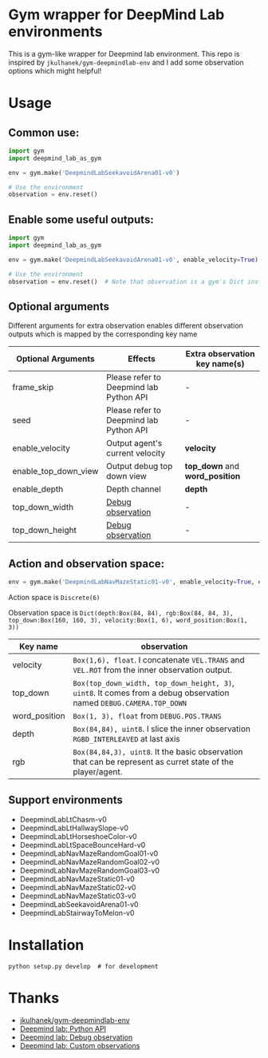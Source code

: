 # Gym wrapper for DeepMind Lab environments

This is a gym-like wrapper for Deepmind lab environment. This repo is inspired by `jkulhanek/gym-deepmindlab-env` and I add some observation options which might helpful!

# Usage

## Common use:
```python
import gym
import deepmind_lab_as_gym

env = gym.make('DeepmindLabSeekavoidArena01-v0')

# Use the environment
observation = env.reset()
```

## Enable some useful outputs:

```python
import gym
import deepmind_lab_as_gym

env = gym.make('DeepmindLabSeekavoidArena01-v0', enable_velocity=True)  # output velocity

# Use the environment
observation = env.reset()  # Note that observation is a gym's Dict instance that contains both RGB and velocity outputs
```

## Optional arguments

Different arguments for extra observation enables different observation outputs which is mapped by the corresponding key name 


Optional Arguments|Effects|Extra observation key name(s)
-|-|-
frame_skip|Please refer to Deepmind lab Python API|-
seed|Please refer to Deepmind lab Python API|-
enable_velocity|Output agent's current velocity|**velocity**
enable_top_down_view|Output debug top down view|**top_down** and **word_position**
enable_depth|Depth channel|**depth**
top_down_width|[Debug observation](https://github.com/deepmind/lab/blob/master/docs/users/observations.md#debug-observations-player-only)|-
top_down_height|[Debug observation](https://github.com/deepmind/lab/blob/master/docs/users/observations.md#debug-observations-player-only)|-

## Action and observation space:

```python
env = gym.make('DeepmindLabNavMazeStatic01-v0', enable_velocity=True, enable_top_down_view=True, enable_depth=True)
```
Action space is `Discrete(6)`

Observation space is `Dict(depth:Box(84, 84), rgb:Box(84, 84, 3), top_down:Box(160, 160, 3), velocity:Box(1, 6), word_position:Box(1, 3))`

Key name|observation
-|-
velocity|`Box(1,6), float`. I concatenate `VEL.TRANS` and `VEL.ROT` from the inner observation output.
top_down|`Box(top_down_width, top_down_height, 3)`, `uint8`. It comes from a debug observation named `DEBUG.CAMERA.TOP_DOWN`
word_position|`Box(1, 3), float` from `DEBUG.POS.TRANS`
depth|`Box(84,84), uint8`. I slice the inner observation `RGBD_INTERLEAVED` at last axis
rgb|`Box(84,84,3), uint8`. It the basic observation that can be represent as curret state of the player/agent.

## Support environments

- DeepmindLabLtChasm-v0
- DeepmindLabLtHallwaySlope-v0
- DeepmindLabLtHorseshoeColor-v0
- DeepmindLabLtSpaceBounceHard-v0
- DeepmindLabNavMazeRandomGoal01-v0
- DeepmindLabNavMazeRandomGoal02-v0
- DeepmindLabNavMazeRandomGoal03-v0
- DeepmindLabNavMazeStatic01-v0
- DeepmindLabNavMazeStatic02-v0
- DeepmindLabNavMazeStatic03-v0
- DeepmindLabSeekavoidArena01-v0
- DeepmindLabStairwayToMelon-v0

# Installation

```shell script
python setup.py develop  # for development
```

# Thanks

- [jkulhanek/gym-deepmindlab-env](https://github.com/jkulhanek/gym-deepmindlab-env)
- [Deepmind lab: Python API](https://github.com/deepmind/lab/blob/master/docs/users/python_api.md)
- [Deepmind lab: Debug observation](https://github.com/deepmind/lab/blob/master/docs/users/observations.md#debug-observations-player-only)
- [Deepmind lab: Custom observations](https://github.com/deepmind/lab/blob/master/docs/users/observations.md#custom-observations-player-only)